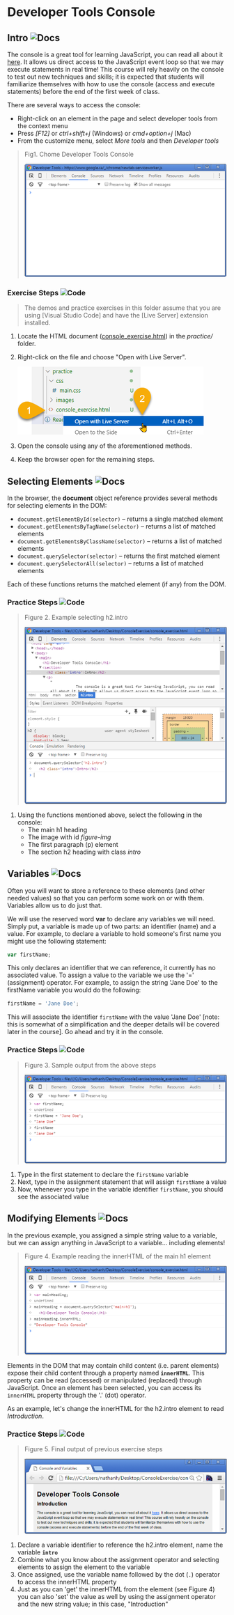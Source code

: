# Developer Tools Console

## Intro ![Docs](https://img.shields.io/badge/Documentation%20Status-100%25%20Complete-brightgreen?logo=Read%20the%20Docs)

The console is a great tool for learning JavaScript, you can read all about it [here](https://developer.chrome.com/devtools/docs/console). It allows us direct access to the JavaScript event loop so that we may execute statements in real time! This course will rely heavily on the console to test out new techniques and skills; it is expected that students will familiarize themselves with how to use the console (access and execute statements) before the end of the first week of class.

There are several ways to access the console:

-   Right-click on an element in the page and select developer tools from the context menu
-   Press *[F12]* or *ctrl+shift+j* (Windows) or *cmd+option+j* (Mac)
-   From the customize menu, select *More tools* and then *Developer tools*

> Fig1. Chome Developer Tools Console
>
> ![Chrome Console](./images/console.png)

### Exercise Steps ![Code](https://img.shields.io/badge/Code%20Status-Practice-blueviolet?logo=Visual%20Studio%20Code&labelColor=indigo)

> The demos and practice exercises in this folder assume that you are using [Visual Studio Code] and have the [Live Server] extension installed.

1. Locate the HTML document ([console_exercise.html](./practice/console_exercise.html)) in the *practice/* folder.
1. Right-click on the file and choose "Open with Live Server".

    ![](./images/step-1.png)

1. Open the console using any of the aforementioned methods.
1. Keep the browser open for the remaining steps.

## Selecting Elements ![Docs](https://img.shields.io/badge/Documentation%20Status-100%25%20Complete-brightgreen?logo=Read%20the%20Docs)

In the browser, the **document** object reference provides several methods for selecting elements in the DOM:

- `document.getElementById(selector)` – returns a single matched element
- `document.getElementsByTagName(selector)` – returns a list of matched elements
- `document.getElementsByClassName(selector)` – returns a list of matched elements
- `document.querySelector(selector)` – returns the first matched element
- `document.querySelectorAll(selector)` – returns a list of matched elements

Each of these functions returns the matched element (if any) from the DOM.

### Practice Steps ![Code](https://img.shields.io/badge/Code%20Status-Practice-blueviolet?logo=Visual%20Studio%20Code&labelColor=indigo)

> Figure 2. Example selecting h2.intro
>
> ![](./images/fig.2.png)

1. Using the functions mentioned above, select the following in the console:
    - The main h1 heading
    - The image with id *figure-img*
    - The first paragraph (p) element
    - The section h2 heading with class *intro*

## Variables ![Docs](https://img.shields.io/badge/Documentation%20Status-100%25%20Complete-brightgreen?logo=Read%20the%20Docs)

Often you will want to store a reference to these elements (and other needed values) so that you can
perform some work on or with them. Variables allow us to do just that.

We will use the reserved word **var** to declare any variables we will need. Simply put, a variable is made
up of two parts: an identifier (name) and a value. For example, to declare a variable to hold someone's
first name you might use the following statement:

```js
var firstName;
```

This only declares an identifier that we can reference, it currently has no associated value. To assign a value to the variable we use the '=' (assignment) operator. For example, to assign the string 'Jane Doe' to the firstName variable you would do the following:

```js
firstName = 'Jane Doe';
```

This will associate the identifier `firstName` with the value 'Jane Doe' [note: this is somewhat of a simplification and the deeper details will be covered later in the course]. Go ahead and try it in the
console.

### Practice Steps ![Code](https://img.shields.io/badge/Code%20Status-Practice-blueviolet?logo=Visual%20Studio%20Code&labelColor=indigo)

> Figure 3. Sample output from the above steps
>
> ![](./images/fig.3.png)

1. Type in the first statement to declare the `firstName` variable
1. Next, type in the assignment statement that will assign `firstName` a value
1. Now, whenever you type in the variable identifier `firstName`, you should see the associated value

## Modifying Elements ![Docs](https://img.shields.io/badge/Documentation%20Status-100%25%20Complete-brightgreen?logo=Read%20the%20Docs)

In the previous example, you assigned a simple string value to a variable, but we can assign anything in
JavaScript to a variable... including elements!


> Figure 4. Example reading the innerHTML of the main h1 element
>
> ![](./images/fig.4.png)

Elements in the DOM that may contain child content (i.e. parent elements) expose their child content through a property named **`innerHTML`**. This property can be read (accessed) or manipulated (replaced) through JavaScript. Once an element has been selected, you can access its `innerHTML` property through the '.' (dot) operator.

As an example, let's change the innerHTML for the h2.intro element to read *Introduction*.

### Practice Steps ![Code](https://img.shields.io/badge/Code%20Status-Practice-blueviolet?logo=Visual%20Studio%20Code&labelColor=indigo)

> Figure 5. Final output of previous exercise steps
>
> ![](./images/fig.5.png)

1. Declare a variable identifier to reference the h2.intro element, name the variable **`intro`**
1. Combine what you know about the assignment operator and selecting elements to assign the element to the variable
1. Once assigned, use the variable name followed by the dot (`.`) operator to access the innerHTML property
1. Just as you can 'get' the innerHTML from the element (see Figure 4) you can also 'set' the value as well by using the assignment operator and the new string value; in this case, "Introduction"
